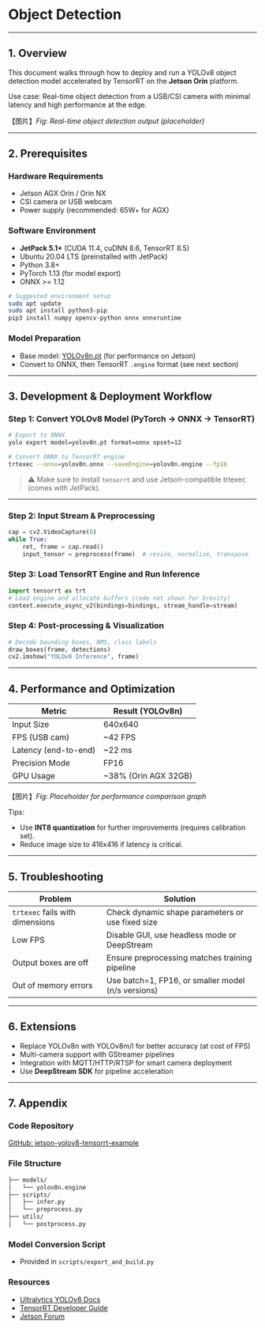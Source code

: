 # Object Detection

---

## 1.  Overview

This document walks through how to deploy and run a YOLOv8 object detection model accelerated by TensorRT on the **Jetson Orin** platform.

Use case: Real-time object detection from a USB/CSI camera with minimal latency and high performance at the edge.

【图片】*Fig: Real-time object detection output (placeholder)*

---

## 2.  Prerequisites

### Hardware Requirements

- Jetson AGX Orin / Orin NX
- CSI camera or USB webcam
- Power supply (recommended: 65W+ for AGX)

### Software Environment

- **JetPack 5.1+** (CUDA 11.4, cuDNN 8.6, TensorRT 8.5)
- Ubuntu 20.04 LTS (preinstalled with JetPack)
- Python 3.8+
- PyTorch 1.13 (for model export)
- ONNX >= 1.12

```bash
# Suggested environment setup
sudo apt update
sudo apt install python3-pip
pip3 install numpy opencv-python onnx onnxruntime
```

### Model Preparation

- Base model: [YOLOv8n.pt](https://github.com/ultralytics/ultralytics) (for performance on Jetson)
- Convert to ONNX, then TensorRT `.engine` format (see next section)

---

## 3.  Development & Deployment Workflow

### Step 1: Convert YOLOv8 Model (PyTorch → ONNX → TensorRT)

```bash
# Export to ONNX
yolo export model=yolov8n.pt format=onnx opset=12
```

```bash
# Convert ONNX to TensorRT engine
trtexec --onnx=yolov8n.onnx --saveEngine=yolov8n.engine --fp16
```

> ⚠️ Make sure to install `tensorrt` and use Jetson-compatible trtexec (comes with JetPack).

---

### Step 2: Input Stream & Preprocessing

```python
cap = cv2.VideoCapture(0)
while True:
    ret, frame = cap.read()
    input_tensor = preprocess(frame)  # resize, normalize, transpose
```

### Step 3: Load TensorRT Engine and Run Inference

```python
import tensorrt as trt
# Load engine and allocate buffers (code not shown for brevity)
context.execute_async_v2(bindings=bindings, stream_handle=stream)
```

### Step 4: Post-processing & Visualization

```python
# Decode bounding boxes, NMS, class labels
draw_boxes(frame, detections)
cv2.imshow("YOLOv8 Inference", frame)
```

---

## 4.  Performance and Optimization

| Metric               | Result (YOLOv8n)     |
| -------------------- | -------------------- |
| Input Size           | 640x640              |
| FPS (USB cam)        | ~42 FPS              |
| Latency (end-to-end) | ~22 ms               |
| Precision Mode       | FP16                 |
| GPU Usage            | ~38% (Orin AGX 32GB) |

【图片】*Fig: Placeholder for performance comparison graph*

Tips:

- Use **INT8 quantization** for further improvements (requires calibration set).
- Reduce image size to 416x416 if latency is critical.

---

## 5. Troubleshooting

| Problem                         | Solution                                           |
| ------------------------------- | -------------------------------------------------- |
| `trtexec` fails with dimensions | Check dynamic shape parameters or use fixed size   |
| Low FPS                         | Disable GUI, use headless mode or DeepStream       |
| Output boxes are off            | Ensure preprocessing matches training pipeline     |
| Out of memory errors            | Use batch=1, FP16, or smaller model (n/s versions) |

---

## 6. Extensions

- Replace YOLOv8n with YOLOv8m/l for better accuracy (at cost of FPS)
- Multi-camera support with GStreamer pipelines
- Integration with MQTT/HTTP/RTSP for smart camera deployment
- Use **DeepStream SDK** for pipeline acceleration

---

## 7. Appendix

### Code Repository

[GitHub: jetson-yolov8-tensorrt-example](https://github.com/camthink-ai/YOLOv8-TensorRT)

### File Structure

```bash
├── models/
│   └── yolov8n.engine
├── scripts/
│   ├── infer.py
│   └── preprocess.py
├── utils/
│   └── postprocess.py
```

### Model Conversion Script

- Provided in `scripts/export_and_build.py`

### Resources

- [Ultralytics YOLOv8 Docs](https://docs.ultralytics.com/)
- [TensorRT Developer Guide](https://docs.nvidia.com/deeplearning/tensorrt/)
- [Jetson Forum](https://forums.developer.nvidia.com/c/jetson)
